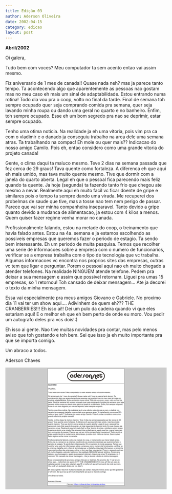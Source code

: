 ```yaml
---
title: Edição 03
author: Aderson Oliveira
date: 2002-04-15
category: edicao
layout: post
---
```


**Abril/2002**

Oi galera,

Tudo bem com voces? Meu computador ta sem acento entao vai assim mesmo.

Fiz aniversario de 1 mes de canada!! Quase nada neh? mas ja parece tanto tempo. Ta acontecendo algo que aparentemente as pessoas nao gostam mas no meu caso eh mais um sinal de adaptabilidade. Estou entrando numa rotina! Todo dia vou pra o coop, volto no final da tarde. Final de semana toh sempre ocupado quer seja comprando comida pra semana, quer seja lavando minha roupa ou dando uma geral no quarto e no banheiro. Enfim, toh sempre ocupado. Esse eh um bom segredo pra nao se deprimir, estar sempre ocupado.

Tenho uma otima noticia. Na realidade ja eh uma vitoria, pois vim pra ca com o vladimir e o danado ja conseguiu trabalho na area dele uma semana atras. Ta trabalhando na compac! Eh mole ou quer mais?? Indicacao do nosso amigo Camilo. Pois eh, entao considero como uma grande vitoria do projeto canada!

Gente, o clima daqui ta maluco mesmo. Teve 2 dias na semana passada que fez cerca de 29 graus! Tava quente como fortaleza. A diferenca eh que aqui eh mais umido, mas tava muito quente mesmo. Tive que dormir com a janela do quarto aberta. Legal eh que o pessoal fica parecendo mais feliz quando ta quente. Ja hoje (segunda) ta fazendo tanto frio que chegou ate mesmo a nevar. Realmente aqui eh muito facil vc ficar doente de gripe e similares pois o tempo ta sempre dando uma virada. Me recuperei dos probelmas de saude que tive, mas a tosse nao tem nem perigo de passar. Parece que vai ser minha companheira inseparavel. Tanto devido a gripe quanto devido a mudanca de alimentacao, ja estou com 4 kilos a menos. Quem quiser fazer regime venha morar no canada.

Profissionalmente falando, estou na metade do coop, o treinamento que havia falado antes. Estou na 4a. semana e ja estamos escolhendo as possiveis empresas que queremos fazer o periodo de estagio. Ta sendo bem interessante. Eh um periodo de muita pesquisa. Temos que recolher uma serie de informacoes sobre a empresa com o numero de funcionarios, verificar se a empresa trabalha com o tipo de tecnologia que vc trabalha. Algumas informacoes vc encontra nos proprios sites das empresas, outras vc tem que ligar e perguntar. Porem o pessoal aqui nao eh muito chegado a atender telefones. Na realidade NINGUEM atende telefone. Pedem pra deixar a sua mensagem e assim que possivel retornam. Liguei pra umas 15 empresas, so 1 retornou! Toh cansado de deixar mensagem... Ate ja decorei o texto da minha mensagem.

Essa vai especialmente pra meus amigos Giovano e Gabriele. No proximo dia 11 vai ter um show aqui.... Adivinhem de quem eh??? THE CRANBERRIES!!! Eh isso ai!! Dei um pulo da cadeira quando vi que eles estariam aqui! E o melhor eh que eh bem perto de onde eu moro. Vou pedir um autografo deles pra vcs dois!:)

Eh isso ai gente. Nao tive muitas novidades pra contar, mas pelo menos aviso que toh gostando e toh bem. Sei que isso ja eh muito importante pra que se importa comigo.

Um abraco a todos.

Aderson Chaves

![Imagem no site original](/assets/images/edicao03.png)
